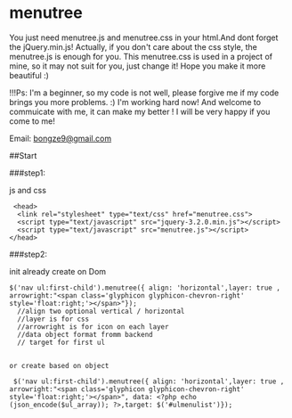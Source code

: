 # menutree

You just need menutree.js and menutree.css in your html.And dont forget the jQuery.min.js! Actually, if you don't care about the css style, the menutree.js is enough for you. This menutree.css is used in a project of mine, so it may not suit for you, just change it! Hope you make it more beautiful :)

!!!Ps: I'm a beginner, so my code is not well, please forgive me if my code brings you more problems. :) I'm working hard now! And welcome to commuicate with me, it can make my better ! I will be very happy if you come to me!


Email: bongze9@gmail.com


##Start

###step1:

js and css<br/>
```
 <head>
  <link rel="stylesheet" type="text/css" href="menutree.css">
  <script type="text/javascript" src="jquery-3.2.0.min.js"></script>
  <script type="text/javascript" src="menutree.js"></script>
</head> 
  ```


###step2:

init
already create on Dom

    $('nav ul:first-child').menutree({ align: 'horizontal',layer: true , arrowright:"<span class='glyphicon glyphicon-chevron-right' style='float:right;'></span>"});
      //align two optional vertical / horizontal 
      //layer is for css 
      //arrowright is for icon on each layer
      //data object format fromm backend
      // target for first ul
  
    
    or create based on object
    
     $('nav ul:first-child').menutree({ align: 'horizontal',layer: true , arrowright:"<span class='glyphicon glyphicon-chevron-right' style='float:right;'></span>", data: <?php echo (json_encode($ul_array)); ?>,target: $('#ulmenulist')});



